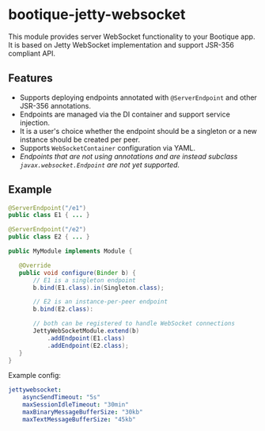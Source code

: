 # bootique-jetty-websocket

This module provides server WebSocket functionality to your Bootique app.
It is based on Jetty WebSocket implementation and support JSR-356 compliant
API.

## Features

* Supports deploying endpoints annotated with `@ServerEndpoint` and
other JSR-356 annotations.
* Endpoints are managed via the DI container and support service injection.
* It is a user's choice whether the endpoint should be a singleton or
a new instance should be created per peer.
* Supports `WebSocketContainer` configuration via YAML.
* _Endpoints that are not using annotations and are instead subclass
`javax.websocket.Endpoint` are not yet supported._

## Example

```java
@ServerEndpoint("/e1")
public class E1 { ... }

@ServerEndpoint("/e2")
public class E2 { ... }

public MyModule implements Module {

   @Override
   public void configure(Binder b) {
       // E1 is a singleton endpoint
       b.bind(E1.class).in(Singleton.class);

       // E2 is an instance-per-peer endpoint
       b.bind(E2.class):

       // both can be registered to handle WebSocket connections
       JettyWebSocketModule.extend(b)
           .addEndpoint(E1.class)
           .addEndpoint(E2.class);
   }
}
```

Example config:

```yaml
jettywebsocket:
    asyncSendTimeout: "5s"
    maxSessionIdleTimeout: "30min"
    maxBinaryMessageBufferSize: "30kb"
    maxTextMessageBufferSize: "45kb"
```